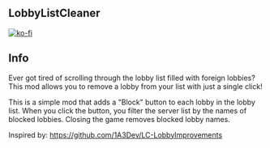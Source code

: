 ## LobbyListCleaner

[![ko-fi](https://ko-fi.com/img/githubbutton_sm.svg)](https://ko-fi.com/I2I514CW8S)

## Info

Ever got tired of scrolling through the lobby list filled with foreign lobbies? This mod allows you to remove a lobby from your list with just a single click!

This is a simple mod that adds a "Block" button to each lobby in the lobby list. When you click the button, you filter the server list by the names of blocked lobbies. Closing the game removes blocked lobby names.

Inspired by: https://github.com/1A3Dev/LC-LobbyImprovements